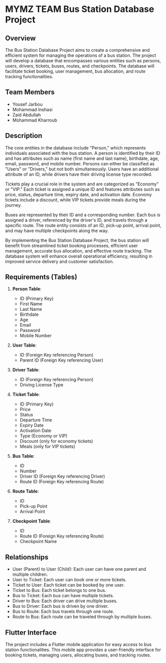 # MYMZ TEAM Bus Station Database Project

## Overview
The Bus Station Database Project aims to create a comprehensive and efficient system for managing the operations of a bus station. The project will develop a database that encompasses various entities such as persons, users, drivers, tickets, buses, routes, and checkpoints. The database will facilitate ticket booking, user management, bus allocation, and route tracking functionalities.

## Team Members
- Yousef Jarbou 
- Mohammad Inshasi 
- Zaid Abdullah 
- Mohammad Kharroub

## Description
The core entities in the database include "Person," which represents individuals associated with the bus station. A person is identified by their ID and has attributes such as name (first name and last name), birthdate, age, email, password, and mobile number. Persons can either be classified as "Users" or "Drivers," but not both simultaneously. Users have an additional attribute of an ID, while drivers have their driving license type recorded.

Tickets play a crucial role in the system and are categorized as "Economy" or "VIP." Each ticket is assigned a unique ID and features attributes such as price, status, departure time, expiry date, and activation date. Economy tickets include a discount, while VIP tickets provide meals during the journey.

Buses are represented by their ID and a corresponding number. Each bus is assigned a driver, referenced by the driver's ID, and travels through a specific route. The route entity consists of an ID, pick-up point, arrival point, and may have multiple checkpoints along the way.

By implementing the Bus Station Database Project, the bus station will benefit from streamlined ticket booking processes, efficient user management, accurate bus allocation, and effective route tracking. The database system will enhance overall operational efficiency, resulting in improved service delivery and customer satisfaction.

## Requirements (Tables)

1. **Person Table**:
   - ID (Primary Key)
   - First Name
   - Last Name
   - Birthdate
   - Age
   - Email
   - Password
   - Mobile Number

2. **User Table**:
   - ID (Foreign Key referencing Person)
   - Parent ID (Foreign Key referencing User)

3. **Driver Table**:
   - ID (Foreign Key referencing Person)
   - Driving License Type

4. **Ticket Table**:
   - ID (Primary Key)
   - Price
   - Status
   - Departure Time
   - Expiry Date
   - Activation Date
   - Type (Economy or VIP)
   - Discount (only for economy tickets)
   - Meals (only for VIP tickets)

5. **Bus Table**:
   - ID
   - Number
   - Driver ID (Foreign Key referencing Driver)
   - Route ID (Foreign Key referencing Route)

6. **Route Table**:
   - ID
   - Pick-up Point
   - Arrival Point

7. **Checkpoint Table**:
   - ID
   - Route ID (Foreign Key referencing Route)
   - Checkpoint Name

## Relationships
- User (Parent) to User (Child): Each user can have one parent and multiple children.
- User to Ticket: Each user can book one or more tickets.
- Ticket to User: Each ticket can be booked by one user.
- Ticket to Bus: Each ticket belongs to one bus.
- Bus to Ticket: Each bus can have multiple tickets.
- Driver to Bus: Each driver can drive multiple buses.
- Bus to Driver: Each bus is driven by one driver.
- Bus to Route: Each bus travels through one route.
- Route to Bus: Each route can be traveled through by multiple buses.

## Flutter Interface
The project includes a Flutter mobile application for easy access to bus station functionalities. This mobile app provides a user-friendly interface for booking tickets, managing users, allocating buses, and tracking routes.


